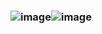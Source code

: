 ### ![image](https://user-images.githubusercontent.com/63926982/175695591-b8067550-abbd-4fdc-9e76-850723ec611f.png)![image](https://user-images.githubusercontent.com/63926982/175695827-ceb80cf4-5dfb-453a-9fd6-4a4fc07e79a9.png)

